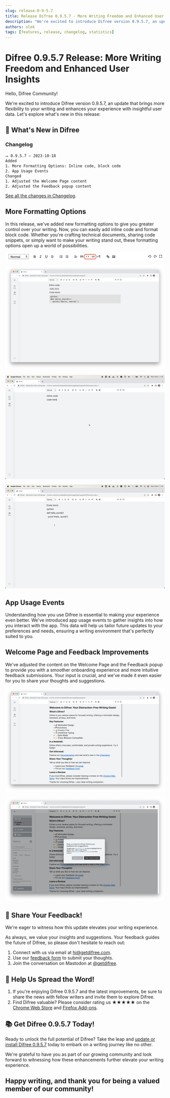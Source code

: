 ```yaml
---
slug: release-0-9-5.7
title: Release Difree 0.9.5.7 - More Writing Freedom and Enhanced User Insights
description: "We're excited to introduce Difree version 0.9.5.7, an update that brings more flexibility to your writing and enhances your experience with insightful user data. Let's explore what's new in this release."
authors: olek
tags: [features, release, changelog, statistics]
---
```


# Difree 0.9.5.7 Release: More Writing Freedom and Enhanced User Insights

Hello, Difree Community!

We're excited to introduce Difree version 0.9.5.7, an update that brings more flexibility to your writing and enhances your experience with insightful user data. Let's explore what's new in this release:
<!--truncate-->

## 🚀 What's New in Difree
### Changelog
    ⭢ 0.9.5.7 – 2023-10-18
    Added
    1. More Formatting Options: Inline code, block code
    2. App Usage Events
    Changed
    1. Adjusted the Welcome Page content
    2. Adjusted the Feedback popup content
[See all the changes in Changelog](https://www.getdifree.com/changelog/).

## More Formatting Options

In this release, we've added new formatting options to give you greater control over your writing. Now, you can easily add inline code and format block code. Whether you're crafting technical documents, sharing code snippets, or simply want to make your writing stand out, these formatting options open up a world of possibilities.

![Difree: inline code and block code - how-to](./2023-10-18-image2.png)

![Difree: inline code and block code - examples](./2023-10-18-image1.png)

![Difree: inline code and block code - how-to](./2023-10-18-gif2.gif)

![Difree: inline code and block code - how-to](./2023-10-18-gif1.gif)

## App Usage Events

Understanding how you use Difree is essential to making your experience even better. We've introduced app usage events to gather insights into how you interact with the app. This data will help us tailor future updates to your preferences and needs, ensuring a writing environment that's perfectly suited to you.

## Welcome Page and Feedback Improvements

We've adjusted the content on the Welcome Page and the Feedback popup to provide you with a smoother onboarding experience and more intuitive feedback submissions. Your input is crucial, and we've made it even easier for you to share your thoughts and suggestions.

![Difree: Welcome Page improvements](./2023-10-18-image3.png)

![Difree: Feedback Popup improvements](./2023-10-18-image4.png)

## 🎉 Share Your Feedback!

We're eager to witness how this update elevates your writing experience.

As always, we value your insights and suggestions. Your feedback guides the future of Difree, so please don't hesitate to reach out:

1. Connect with us via email at [hi@getdifree.com](mailto:hi@getdifree.com).
2. Use our [feedback form](https://i.getdifree.com/feedback) to submit your thoughts.
3. Join the conversation on Mastodon at [@getdifree](https://mastodon.world/@getdifree).

## 📣 Help Us Spread the Word!

1. If you're enjoying Difree 0.9.5.7 and the latest improvements, be sure to share the news with fellow writers and invite them to explore Difree.
2. Find Difree valuable? Please consider rating us ★★★★★ on the [Chrome Web Store](https://i.getdifree.com/review-chrome) and [Firefox Add-ons](https://i.getdifree.com/review-firefox).

## 📚 Get Difree 0.9.5.7 Today!

Ready to unlock the full potential of Difree? Take the leap and [update or install Difree 0.9.5.7](https://www.getdifree.com/download/) today to embark on a writing journey like no other.

We're grateful to have you as part of our growing community and look forward to witnessing how these enhancements further elevate your writing experience.

## Happy writing, and thank you for being a valued member of our community!

